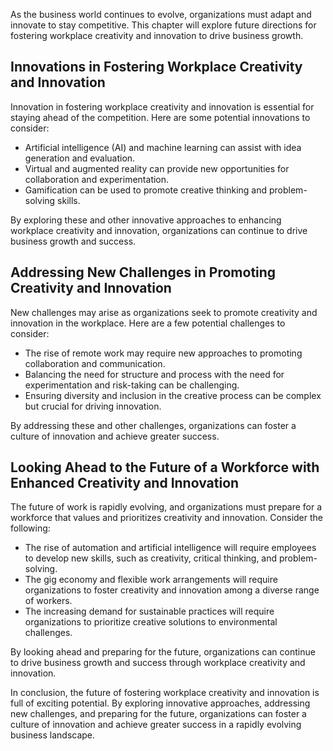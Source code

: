 
As the business world continues to evolve, organizations must adapt and innovate to stay competitive. This chapter will explore future directions for fostering workplace creativity and innovation to drive business growth.

Innovations in Fostering Workplace Creativity and Innovation
------------------------------------------------------------

Innovation in fostering workplace creativity and innovation is essential for staying ahead of the competition. Here are some potential innovations to consider:

* Artificial intelligence (AI) and machine learning can assist with idea generation and evaluation.
* Virtual and augmented reality can provide new opportunities for collaboration and experimentation.
* Gamification can be used to promote creative thinking and problem-solving skills.

By exploring these and other innovative approaches to enhancing workplace creativity and innovation, organizations can continue to drive business growth and success.

Addressing New Challenges in Promoting Creativity and Innovation
----------------------------------------------------------------

New challenges may arise as organizations seek to promote creativity and innovation in the workplace. Here are a few potential challenges to consider:

* The rise of remote work may require new approaches to promoting collaboration and communication.
* Balancing the need for structure and process with the need for experimentation and risk-taking can be challenging.
* Ensuring diversity and inclusion in the creative process can be complex but crucial for driving innovation.

By addressing these and other challenges, organizations can foster a culture of innovation and achieve greater success.

Looking Ahead to the Future of a Workforce with Enhanced Creativity and Innovation
----------------------------------------------------------------------------------

The future of work is rapidly evolving, and organizations must prepare for a workforce that values and prioritizes creativity and innovation. Consider the following:

* The rise of automation and artificial intelligence will require employees to develop new skills, such as creativity, critical thinking, and problem-solving.
* The gig economy and flexible work arrangements will require organizations to foster creativity and innovation among a diverse range of workers.
* The increasing demand for sustainable practices will require organizations to prioritize creative solutions to environmental challenges.

By looking ahead and preparing for the future, organizations can continue to drive business growth and success through workplace creativity and innovation.

In conclusion, the future of fostering workplace creativity and innovation is full of exciting potential. By exploring innovative approaches, addressing new challenges, and preparing for the future, organizations can foster a culture of innovation and achieve greater success in a rapidly evolving business landscape.
